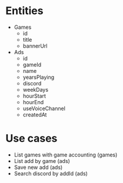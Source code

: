 # Entities
- Games
    - id
    - title
    - bannerUrl
- Ads
    - id
    - gameId
    - name
    - yearsPlaying
    - discord
    - weekDays
    - hourStart
    - hourEnd
    - useVoiceChannel
    - createdAt

# Use cases
- List games with game accounting (games)
- List add by game (ads)
- Save new add (ads)
- Search discord by addId (ads)